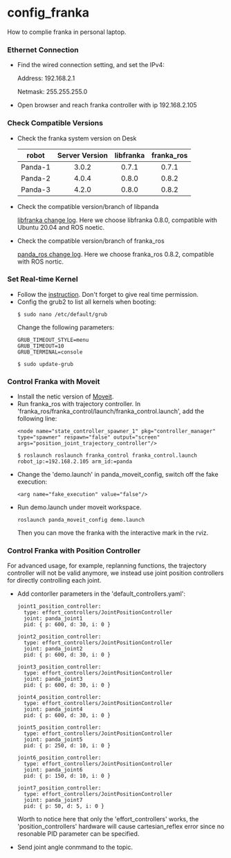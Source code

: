 # config_franka
How to complie franka in personal laptop.
### Ethernet Connection
* Find the wired connection setting, and set the IPv4:

  Address: 192.168.2.1
  
  Netmask: 255.255.255.0
 
* Open browser and reach franka controller with ip 192.168.2.105
### Check Compatible Versions 
* Check the franka system version on Desk
  
  | robot | Server Version  | libfranka | franka_ros |
  | :---: | :-------------: | :-------: | :--------: |
  | Panda-1 | 3.0.2 | 0.7.1 | 0.7.1|
  | Panda-2 | 4.0.4 | 0.8.0 | 0.8.2|
  | Panda-3 | 4.2.0 | 0.8.0 | 0.8.2|

* Check the compatible version/branch of libpanda

  [libfranka change log](https://frankaemika.github.io/docs/libfranka_changelog.html).
  Here we choose libfranka 0.8.0, compatible with Ubuntu 20.04 and ROS noetic.

* Check the compatible version/branch of franka_ros

  [panda_ros change log](https://frankaemika.github.io/docs/franka_ros_changelog.html).
  Here we choose franka_ros 0.8.2, compatible with ROS nortic.



### Set Real-time Kernel
* Follow the [instruction](https://frankaemika.github.io/docs/installation_linux.html). Don't forget to give real time permission. 
* Config the grub2 to list all kernels when booting:
  ```
  $ sudo nano /etc/default/grub
  ```
  Change the following parameters:
  ```
  GRUB_TIMEOUT_STYLE=menu
  GRUB_TIMEOUT=10
  GRUB_TERMINAL=console
  ```
  ```
  $ sudo update-grub
  ```

### Control Franka with Moveit
* Install the netic version of [Moveit](https://ros-planning.github.io/moveit_tutorials/).
* Run franka_ros with trajectory controller. In 'franka_ros/franka_control/launch/franka_control.launch', add the following line:
  ```
  <node name="state_controller_spawner_1" pkg="controller_manager" type="spawner" respawn="false" output="screen" args="position_joint_trajectory_controller"/>
  ```
  ```
  $ roslaunch roslaunch franka_control franka_control.launch robot_ip:=192.168.2.105 arm_id:=panda
  ```
* Change the 'demo.launch' in panda_moveit_config, switch off the fake execution:
  ```
  <arg name="fake_execution" value="false"/>
  ```
* Run demo.launch under moveit workspace.
  ```
  roslaunch panda_moveit_config demo.launch
  ```
  Then you can move the franka with the interactive mark in the rviz.
  
### Control Franka with Position Controller
For advanced usage, for example, replanning functions, the trajectory controller will not be valid anymore, we instead use joint position controllers for directly controlling each joint.
* Add contorller parameters in the 'default_controllers.yaml':
  ```
  joint1_position_controller:
    type: effort_controllers/JointPositionController
    joint: panda_joint1
    pid: { p: 600, d: 30, i: 0 }

  joint2_position_controller:
    type: effort_controllers/JointPositionController
    joint: panda_joint2
    pid: { p: 600, d: 30, i: 0 }

  joint3_position_controller:
    type: effort_controllers/JointPositionController
    joint: panda_joint3
    pid: { p: 600, d: 30, i: 0 }

  joint4_position_controller:
    type: effort_controllers/JointPositionController
    joint: panda_joint4
    pid: { p: 600, d: 30, i: 0 }

  joint5_position_controller:
    type: effort_controllers/JointPositionController
    joint: panda_joint5
    pid: { p: 250, d: 10, i: 0 }

  joint6_position_controller:
    type: effort_controllers/JointPositionController
    joint: panda_joint6
    pid: { p: 150, d: 10, i: 0 }

  joint7_position_controller:
    type: effort_controllers/JointPositionController
    joint: panda_joint7
    pid: { p: 50, d: 5, i: 0 }
  ```
  Worth to notice here that only the 'effort_controllers' works, the 'position_controllers' hardware will cause cartesian_reflex error since no resonable PID parameter can be specified.
  
* Send joint angle conmmand to the topic.
